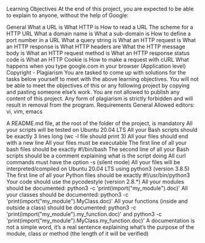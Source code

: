 Learning Objectives At the end of this project, you are expected to be able to explain to anyone, without the help of Google:

General What a URL is What HTTP is How to read a URL The scheme for a HTTP URL What a domain name is What a sub-domain is How to define a port number in a URL What a query string is What an HTTP request is What an HTTP response is What HTTP headers are What the HTTP message body is What an HTTP request method is What an HTTP response status code is What an HTTP Cookie is How to make a request with cURL What happens when you type google.com in your browser (Application level) Copyright - Plagiarism You are tasked to come up with solutions for the tasks below yourself to meet with the above learning objectives. You will not be able to meet the objectives of this or any following project by copying and pasting someone else’s work. You are not allowed to publish any content of this project. Any form of plagiarism is strictly forbidden and will result in removal from the program. Requirements General Allowed editors: vi, vim, emacs

A README.md file, at the root of the folder of the project, is mandatory All your scripts will be tested on Ubuntu 20.04 LTS All your Bash scripts should be exactly 3 lines long (wc -l file should print 3) All your files should end with a new line All your files must be executable The first line of all your bash files should be exactly #!/bin/bash The second line of all your Bash scripts should be a comment explaining what is the script doing All curl commands must have the option -s (silent mode) All your files will be interpreted/compiled on Ubuntu 20.04 LTS using python3 (version 3.8.5) The first line of all your Python files should be exactly #!/usr/bin/python3 Your code should use the pycodestyle (version 2.8.*) All your modules should be documented: python3 -c 'print(import("my_module").doc)' All your classes should be documented: python3 -c 'print(import("my_module").MyClass.doc)' All your functions (inside and outside a class) should be documented: python3 -c 'print(import("my_module").my_function.doc)' and python3 -c 'print(import("my_module").MyClass.my_function.doc)' A documentation is not a simple word, it’s a real sentence explaining what’s the purpose of the module, class or method (the length of it will be verified)
